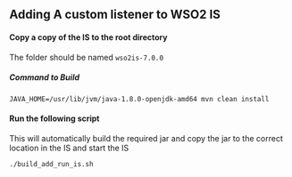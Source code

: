## Adding A custom listener to WSO2 IS

#### Copy a copy of the IS to the root directory

The folder should be named `wso2is-7.0.0`

##### Command to Build

`JAVA_HOME=/usr/lib/jvm/java-1.8.0-openjdk-amd64 mvn clean install`

#### Run the following script

This will automatically build the required jar and copy the jar to the correct location in the IS and start the IS

`./build_add_run_is.sh`
